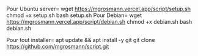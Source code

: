 Pour Ubuntu server= wget https://mgrosmann.vercel.app/script/setup.sh
chmod +x setup.sh bash setup.sh
Pour Debian= wget https://mgrosmann.vercel.app/script/debian.sh
chmod +x debian.sh
bash debian.sh

Pour tout installer= apt update && apt install -y git
git clone https://github.com/mgrosmann/script.git
